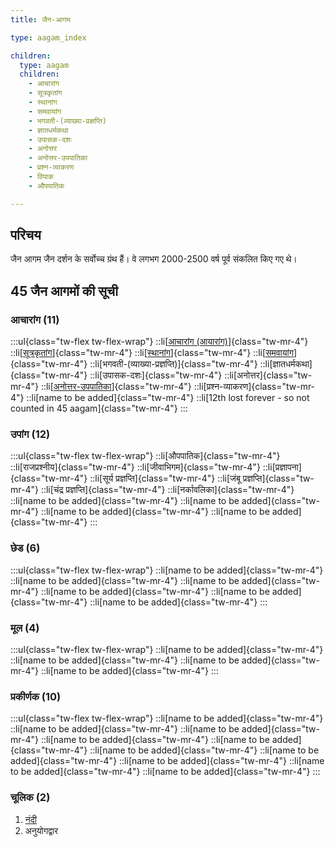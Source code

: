 ```yaml
---
title: जैन-आगम

type: aagam_index

children:
  type: aagam
  children: 
    - आचारांग
    - सूत्रकृतांग
    - स्थानांग
    - समवायांग
    - भगवती-(व्याख्या-प्रज्ञप्ति)
    - ज्ञातधर्मकथा
    - उपासक-दशः
    - अनोत्तर
    - अनोत्तर-उपपातिका
    - प्रश्न-व्याकरण
    - विपाक
    - औपपातिक

---
```


## परिचय

जैन आगम जैन दर्शन के सर्वोच्च ग्रंथ हैं। वे लगभग 2000-2500 वर्ष पूर्व संकलित किए गए थे।

## 45 जैन आगमों की सूची

### आचारांग (11)

:::ul{class="tw-flex tw-flex-wrap"}
::li[[आचारांग (आयारांग)](/hi/aagam/acharanga)]{class="tw-mr-4"}
::li[[सूत्रकृतांग](/hi/aagam/sutrakritanga)]{class="tw-mr-4"}
::li[[स्थानांग](/hi/aagam/sthananga)]{class="tw-mr-4"}
::li[[समवायांग](/hi/aagam/samavayanga)]{class="tw-mr-4"}
::li[भगवती-(व्याख्या-प्रज्ञप्ति)]{class="tw-mr-4"}
::li[ज्ञातधर्मकथा]{class="tw-mr-4"}
::li[उपासक-दशः]{class="tw-mr-4"}
::li[अनोत्तर]{class="tw-mr-4"}
::li[[अनोत्तर-उपपातिका](/hi/aagam/anuttarovavai)]{class="tw-mr-4"}
::li[प्रश्न-व्याकरण]{class="tw-mr-4"}
::li[name to be added]{class="tw-mr-4"}
::li[12th lost forever - so not counted in 45 aagam]{class="tw-mr-4"}
:::

### उपांग (12)
:::ul{class="tw-flex tw-flex-wrap"}
::li[औपपातिक]{class="tw-mr-4"}
::li[राजप्रश्नीय]{class="tw-mr-4"}
::li[जीवाभिगम]{class="tw-mr-4"}
::li[प्रज्ञापना]{class="tw-mr-4"}
::li[सूर्य प्रज्ञप्ति]{class="tw-mr-4"}
::li[जंबू प्रज्ञप्ति]{class="tw-mr-4"}
::li[चंद्र प्रज्ञप्ति]{class="tw-mr-4"}
::li[नर्कावलिका]{class="tw-mr-4"}
::li[name to be added]{class="tw-mr-4"}
::li[name to be added]{class="tw-mr-4"}
::li[name to be added]{class="tw-mr-4"}
::li[name to be added]{class="tw-mr-4"}
:::

### छेड (6)
:::ul{class="tw-flex tw-flex-wrap"}
::li[name to be added]{class="tw-mr-4"}
::li[name to be added]{class="tw-mr-4"}
::li[name to be added]{class="tw-mr-4"}
::li[name to be added]{class="tw-mr-4"}
::li[name to be added]{class="tw-mr-4"}
::li[name to be added]{class="tw-mr-4"}
:::

### मूल (4)

:::ul{class="tw-flex tw-flex-wrap"}
::li[name to be added]{class="tw-mr-4"}
::li[name to be added]{class="tw-mr-4"}
::li[name to be added]{class="tw-mr-4"}
::li[name to be added]{class="tw-mr-4"}
:::

### प्रकीर्णक (10)

:::ul{class="tw-flex tw-flex-wrap"}
::li[name to be added]{class="tw-mr-4"}
::li[name to be added]{class="tw-mr-4"}
::li[name to be added]{class="tw-mr-4"}
::li[name to be added]{class="tw-mr-4"}
::li[name to be added]{class="tw-mr-4"}
::li[name to be added]{class="tw-mr-4"}
::li[name to be added]{class="tw-mr-4"}
::li[name to be added]{class="tw-mr-4"}
::li[name to be added]{class="tw-mr-4"}
::li[name to be added]{class="tw-mr-4"}
:::


### चूलिक (2)

1. [नंदी](/hi/aagam/nandi)
2. अनुयोगद्वार